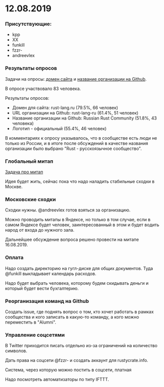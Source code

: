 # 12.08.2019

### Присутствующие:
* kpp
* XX
* funkill
* fzzr-
* andreevlex

### Результаты опросов
Задачи на опросы: [домен сайта][site] и [название организации на Github][github].

В опросе участвовало 83 человека.

Результаты опросов:
- Домен для сайта: rust-lang.ru (79.5%, 66 человек)
- URL организации на Github: rust-lang-ru (61.4%, 51 человек)
- Название организации на Github: Russian Rust Community (51.8%, 43 человека)
- Логотип - официальный (55.4%, 46 человек)

В комментариях к опросу указывалось, что в сообществе есть люди не только из России,
и в итоге после обсуждений в качестве названия организации было выбрано "Rust - русскоязычное сообщество".

[site]: https://github.com/ruRust/community/issues/18
[github]: https://github.com/ruRust/community/issues/19

### Глобальный митап
[Задача про митап](https://github.com/ruRust/community/issues/23)

Идея будет жить, сейчас пока что надо наладить стабильные сходки в Москве.

### Московские сходки
Сходки нужны. @andreevlex готов взяться за организацию.

Можно проводить митапы в Яндексе, но только в том случае, если в самом Яндексе будет человек,
заинтересованный в этом и будет водить народ от входа до нужного зала.

Дальнейшее обсуждение вопроса решено провести на митапе 16.08.2019.

### Оплата
Надо создать директорию на гугл-диске для общих документов. Туда @funkill выкладывает календарь расходов.

Надо будет выбрать человека, которому будем скидывать деньги и который будет вести бухгалтерию.

### Реорганизация команд на Github
Создать issue, где поднять вопрос о том, кто хочет работать в рамках сообщества и кого записать в
какую-то команду, а кого можно переместить в "Alumni".

### Управление соцсетями
В Twitter приходится писать отдельно из-за ограничений на количество символов.

Дать права на соцсети @fzzr- и создать аккаунт для rustycrate.info.

Система, через которую можно постить в соцсети, платная

Надо посмотреть автоматизаторы по типу IFTTT.

